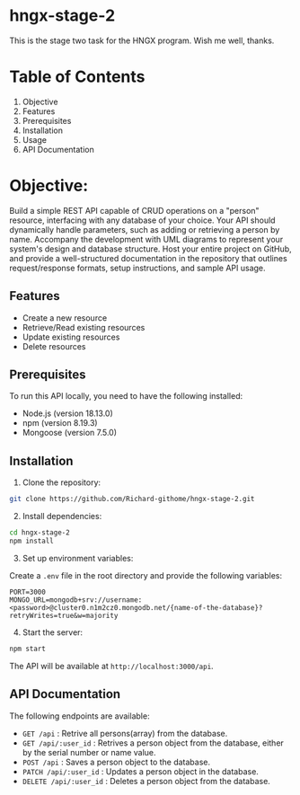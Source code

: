 # hngx-stage-2

This is the stage two task for the HNGX program. Wish me well, thanks.

# Table of Contents

<ol>
    <li>Objective</li>
    <li>Features</li>
    <li>Prerequisites</li>
    <li>Installation</li>
    <li>Usage</li>
    <li>API Documentation</li>
</ol>

# Objective:

Build a simple REST API capable of CRUD operations on a "person" resource, interfacing with any database of your choice. Your API should dynamically handle parameters, such as adding or retrieving a person by name. Accompany the development with UML diagrams to represent your system's design and database structure.  Host your entire project on GitHub, and provide a well-structured documentation in the repository that outlines request/response formats, setup instructions, and sample API usage.


## Features

- Create a new resource
- Retrieve/Read existing resources
- Update existing resources
- Delete resources

## Prerequisites

To run this API locally, you need to have the following installed:

- Node.js (version 18.13.0)
- npm (version 8.19.3)
- Mongoose (version 7.5.0)

## Installation

1. Clone the repository:

```bash
git clone https://github.com/Richard-githome/hngx-stage-2.git
```

2. Install dependencies:

```bash
cd hngx-stage-2
npm install
```

3. Set up environment variables:

Create a `.env` file in the root directory and provide the following variables:

```
PORT=3000
MONGO_URL=mongodb+srv://username:<password>@cluster0.n1m2cz0.mongodb.net/{name-of-the-database}?retryWrites=true&w=majority
```

4. Start the server:

```bash
npm start
```

The API will be available at `http://localhost:3000/api`.

## API Documentation

The following endpoints are available:

- `GET /api` : Retrive all persons(array) from the database.
- `GET /api/:user_id` : Retrives a person object from the database, either by the serial number or name value.
- `POST /api` : Saves a person object to the database.
- `PATCH /api/:user_id` : Updates a person object in the database.
- `DELETE /api/:user_id` : Deletes a person object from the database.